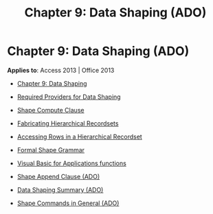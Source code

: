 ﻿---
title: 'Chapter 9: Data Shaping (ADO)'
TOCTitle: 'Chapter 9: Data Shaping'
ms:assetid: 70d0fc11-8738-46b5-a107-48e3acc3ce26
ms:mtpsurl: https://msdn.microsoft.com/library/JJ249449(v=office.15)
ms:contentKeyID: 48545569
ms.date: 09/18/2015
mtps_version: v=office.15
---

# Chapter 9: Data Shaping (ADO)


**Applies to**: Access 2013 | Office 2013



  - [Chapter 9: Data Shaping](chapter-9-data-shaping.md)

  - [Required Providers for Data Shaping](required-providers-for-data-shaping.md)

  - [Shape Compute Clause](shape-compute-clause.md)

  - [Fabricating Hierarchical Recordsets](fabricating-hierarchical-recordsets.md)

  - [Accessing Rows in a Hierarchical Recordset](accessing-rows-in-a-hierarchical-recordset.md)

  - [Formal Shape Grammar](formal-shape-grammar.md)

  - [Visual Basic for Applications functions](visual-basic-for-applications-functions.md)

  - [Shape Append Clause (ADO)](shape-append-clause-ado.md)

  - [Data Shaping Summary (ADO)](data-shaping-summary-ado.md)

  - [Shape Commands in General (ADO)](shape-commands-in-general-ado.md)

